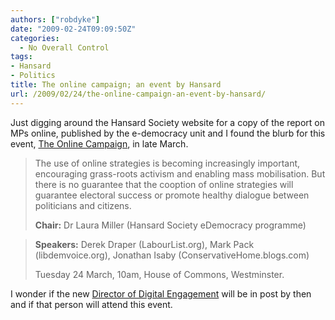 ```yaml
---
authors: ["robdyke"]
date: "2009-02-24T09:09:50Z"
categories:
  - No Overall Control
tags:
- Hansard
- Politics
title: The online campaign; an event by Hansard
url: /2009/02/24/the-online-campaign-an-event-by-hansard/
---
```

Just digging around the Hansard Society website for a copy of the report on MPs online, published by the e-democracy unit and I found the blurb for this event, [The Online Campaign](http://hansardsociety.org.uk/blogs/upcoming_events/archive/2009/01/29/the-online-campaign-solution-or-smokescreen.aspx), in late March.

> The use of online strategies is becoming increasingly important, encouraging grass-roots activism and enabling mass mobilisation. But there is no guarantee that the cooption of online strategies will guarantee electoral success or promote healthy dialogue between politicians and citizens.
> 
> **Chair:** Dr Laura Miller (Hansard Society eDemocracy programme)
  
> **Speakers:** Derek Draper (<span class="new">LabourList</span>.org), Mark Pack (libdemvoice.org), Jonathan Isaby (ConservativeHome.blogs.com)
> 
> Tuesday 24 March, 10am, House of Commons, Westminster.

I wonder if the new [Director of Digital Engagement](http://www.careers.civil-service.gov.uk/index.asp?txtNavID=113&txtOverRideDocID=48837 "Job Post at Civil Service Careers") will be in post by then and if that person will attend this event.